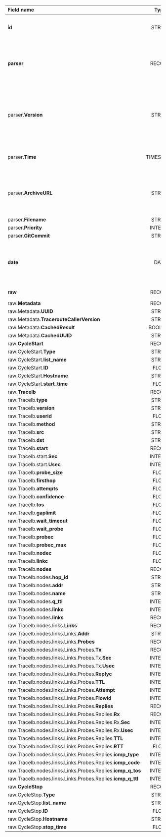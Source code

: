 | Field name       | Type       | Description    |
| :----------------|:----------:|:---------------|
| **id** | STRING | UUID of the connection under consideration. |
| **parser** | RECORD | Metadata about how the parser processed this measurement row. |
| parser.**Version** | STRING | Version is the symbolic version (if any) of the running server code that produced this measurement. |
| parser.**Time** | TIMESTAMP | The time that the parser processed this row. |
| parser.**ArchiveURL** | STRING | The Google Cloud Storage URL to the archive containing the Filename for this row. |
| parser.**Filename** | STRING |  |
| parser.**Priority** | INTEGER |  |
| parser.**GitCommit** | STRING |  |
| **date** | DATE | Date is used by BigQuery to partition data to improve query performance. |
| **raw** | RECORD | Fields from the raw data. |
| raw.**Metadata** | RECORD |  |
| raw.Metadata.**UUID** | STRING |  |
| raw.Metadata.**TracerouteCallerVersion** | STRING |  |
| raw.Metadata.**CachedResult** | BOOLEAN |  |
| raw.Metadata.**CachedUUID** | STRING |  |
| raw.**CycleStart** | RECORD |  |
| raw.CycleStart.**Type** | STRING |  |
| raw.CycleStart.**list_name** | STRING |  |
| raw.CycleStart.**ID** | FLOAT |  |
| raw.CycleStart.**Hostname** | STRING |  |
| raw.CycleStart.**start_time** | FLOAT |  |
| raw.**Tracelb** | RECORD |  |
| raw.Tracelb.**type** | STRING |  |
| raw.Tracelb.**version** | STRING |  |
| raw.Tracelb.**userid** | FLOAT |  |
| raw.Tracelb.**method** | STRING |  |
| raw.Tracelb.**src** | STRING |  |
| raw.Tracelb.**dst** | STRING |  |
| raw.Tracelb.**start** | RECORD |  |
| raw.Tracelb.start.**Sec** | INTEGER |  |
| raw.Tracelb.start.**Usec** | INTEGER |  |
| raw.Tracelb.**probe_size** | FLOAT |  |
| raw.Tracelb.**firsthop** | FLOAT |  |
| raw.Tracelb.**attempts** | FLOAT |  |
| raw.Tracelb.**confidence** | FLOAT |  |
| raw.Tracelb.**tos** | FLOAT |  |
| raw.Tracelb.**gaplimit** | FLOAT |  |
| raw.Tracelb.**wait_timeout** | FLOAT |  |
| raw.Tracelb.**wait_probe** | FLOAT |  |
| raw.Tracelb.**probec** | FLOAT |  |
| raw.Tracelb.**probec_max** | FLOAT |  |
| raw.Tracelb.**nodec** | FLOAT |  |
| raw.Tracelb.**linkc** | FLOAT |  |
| raw.Tracelb.**nodes** | RECORD |  |
| raw.Tracelb.nodes.**hop_id** | STRING |  |
| raw.Tracelb.nodes.**addr** | STRING |  |
| raw.Tracelb.nodes.**name** | STRING |  |
| raw.Tracelb.nodes.**q_ttl** | INTEGER |  |
| raw.Tracelb.nodes.**linkc** | INTEGER |  |
| raw.Tracelb.nodes.**links** | RECORD |  |
| raw.Tracelb.nodes.links.**Links** | RECORD |  |
| raw.Tracelb.nodes.links.Links.**Addr** | STRING |  |
| raw.Tracelb.nodes.links.Links.**Probes** | RECORD |  |
| raw.Tracelb.nodes.links.Links.Probes.**Tx** | RECORD |  |
| raw.Tracelb.nodes.links.Links.Probes.Tx.**Sec** | INTEGER |  |
| raw.Tracelb.nodes.links.Links.Probes.Tx.**Usec** | INTEGER |  |
| raw.Tracelb.nodes.links.Links.Probes.**Replyc** | INTEGER |  |
| raw.Tracelb.nodes.links.Links.Probes.**TTL** | INTEGER |  |
| raw.Tracelb.nodes.links.Links.Probes.**Attempt** | INTEGER |  |
| raw.Tracelb.nodes.links.Links.Probes.**Flowid** | INTEGER |  |
| raw.Tracelb.nodes.links.Links.Probes.**Replies** | RECORD |  |
| raw.Tracelb.nodes.links.Links.Probes.Replies.**Rx** | RECORD |  |
| raw.Tracelb.nodes.links.Links.Probes.Replies.Rx.**Sec** | INTEGER |  |
| raw.Tracelb.nodes.links.Links.Probes.Replies.Rx.**Usec** | INTEGER |  |
| raw.Tracelb.nodes.links.Links.Probes.Replies.**TTL** | INTEGER |  |
| raw.Tracelb.nodes.links.Links.Probes.Replies.**RTT** | FLOAT |  |
| raw.Tracelb.nodes.links.Links.Probes.Replies.**icmp_type** | INTEGER |  |
| raw.Tracelb.nodes.links.Links.Probes.Replies.**icmp_code** | INTEGER |  |
| raw.Tracelb.nodes.links.Links.Probes.Replies.**icmp_q_tos** | INTEGER |  |
| raw.Tracelb.nodes.links.Links.Probes.Replies.**icmp_q_ttl** | INTEGER |  |
| raw.**CycleStop** | RECORD |  |
| raw.CycleStop.**Type** | STRING |  |
| raw.CycleStop.**list_name** | STRING |  |
| raw.CycleStop.**ID** | FLOAT |  |
| raw.CycleStop.**Hostname** | STRING |  |
| raw.CycleStop.**stop_time** | FLOAT |  |
